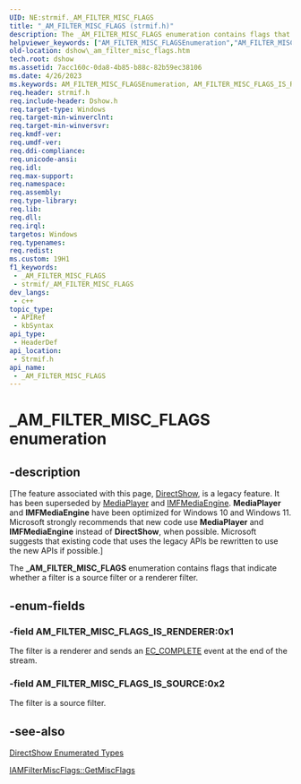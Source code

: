 ```yaml
---
UID: NE:strmif._AM_FILTER_MISC_FLAGS
title: "_AM_FILTER_MISC_FLAGS (strmif.h)"
description: The _AM_FILTER_MISC_FLAGS enumeration contains flags that indicate whether a filter is a source filter or a renderer filter.
helpviewer_keywords: ["AM_FILTER_MISC_FLAGSEnumeration","AM_FILTER_MISC_FLAGS_IS_RENDERER","AM_FILTER_MISC_FLAGS_IS_SOURCE","_AM_FILTER_MISC_FLAGS","_AM_FILTER_MISC_FLAGS enumeration [DirectShow]","dshow._am_filter_misc_flags","strmif/AM_FILTER_MISC_FLAGS_IS_RENDERER","strmif/AM_FILTER_MISC_FLAGS_IS_SOURCE","strmif/_AM_FILTER_MISC_FLAGS"]
old-location: dshow\_am_filter_misc_flags.htm
tech.root: dshow
ms.assetid: 7acc160c-0da8-4b85-b88c-82b59ec38106
ms.date: 4/26/2023
ms.keywords: AM_FILTER_MISC_FLAGSEnumeration, AM_FILTER_MISC_FLAGS_IS_RENDERER, AM_FILTER_MISC_FLAGS_IS_SOURCE, _AM_FILTER_MISC_FLAGS, _AM_FILTER_MISC_FLAGS enumeration [DirectShow], dshow._am_filter_misc_flags, strmif/AM_FILTER_MISC_FLAGS_IS_RENDERER, strmif/AM_FILTER_MISC_FLAGS_IS_SOURCE, strmif/_AM_FILTER_MISC_FLAGS
req.header: strmif.h
req.include-header: Dshow.h
req.target-type: Windows
req.target-min-winverclnt: 
req.target-min-winversvr: 
req.kmdf-ver: 
req.umdf-ver: 
req.ddi-compliance: 
req.unicode-ansi: 
req.idl: 
req.max-support: 
req.namespace: 
req.assembly: 
req.type-library: 
req.lib: 
req.dll: 
req.irql: 
targetos: Windows
req.typenames: 
req.redist: 
ms.custom: 19H1
f1_keywords:
 - _AM_FILTER_MISC_FLAGS
 - strmif/_AM_FILTER_MISC_FLAGS
dev_langs:
 - c++
topic_type:
 - APIRef
 - kbSyntax
api_type:
 - HeaderDef
api_location:
 - Strmif.h
api_name:
 - _AM_FILTER_MISC_FLAGS
---
```


# _AM_FILTER_MISC_FLAGS enumeration


## -description

\[The feature associated with this page, [DirectShow](/windows/win32/directshow/directshow), is a legacy feature. It has been superseded by [MediaPlayer](/uwp/api/Windows.Media.Playback.MediaPlayer) and [IMFMediaEngine](/windows/win32/api/mfmediaengine/nn-mfmediaengine-imfmediaengine). **MediaPlayer** and **IMFMediaEngine** have been optimized for Windows 10 and Windows 11. Microsoft strongly recommends that new code use **MediaPlayer** and **IMFMediaEngine** instead of **DirectShow**, when possible. Microsoft suggests that existing code that uses the legacy APIs be rewritten to use the new APIs if possible.\]

The <b>_AM_FILTER_MISC_FLAGS</b> enumeration contains flags that indicate whether a filter is a source filter or a renderer filter.

## -enum-fields

### -field AM_FILTER_MISC_FLAGS_IS_RENDERER:0x1

The filter is a renderer and sends an <a href="/windows/desktop/DirectShow/ec-complete">EC_COMPLETE</a> event at the end of the stream.

### -field AM_FILTER_MISC_FLAGS_IS_SOURCE:0x2

The filter is a source filter.

## -see-also

<a href="/windows/desktop/DirectShow/directshow-enumerated-types">DirectShow Enumerated Types</a>



<a href="/windows/desktop/api/strmif/nf-strmif-iamfiltermiscflags-getmiscflags">IAMFilterMiscFlags::GetMiscFlags</a>
